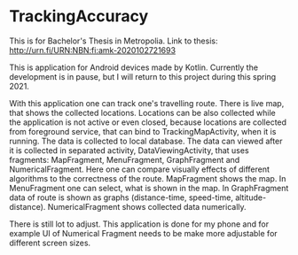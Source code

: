 # TrackingAccuracy
This is for Bachelor's Thesis in Metropolia. Link to thesis: http://urn.fi/URN:NBN:fi:amk-2020102721693

This is application for Android devices made by Kotlin. Currently the development is in pause, but I will return to this project
during this spring 2021.

With this application one can track one's travelling route. There is live map, that shows the collected locations. 
Locations can be also collected while the application is not active or even closed, because locations are collected from
foreground service, that can bind to TrackingMapActivity, when it is running. The data is collected to local database.
The data can viewed after it is collected in separated activity, DataViewingActivity, that uses fragments: MapFragment,
MenuFragment, GraphFragment and NumericalFragment. Here one can compare visually effects of different algorithms to the correctness
of the route. MapFragment shows the map. In MenuFragment one can select, what is shown in the map. In GraphFragment data
of route is shown as graphs (distance-time, speed-time, altitude-distance). NumericalFragment shows collected data numerically.

There is still lot to adjust. This application is done for my phone and for example UI of Numerical Fragment needs to be
make more adjustable for different screen sizes.
